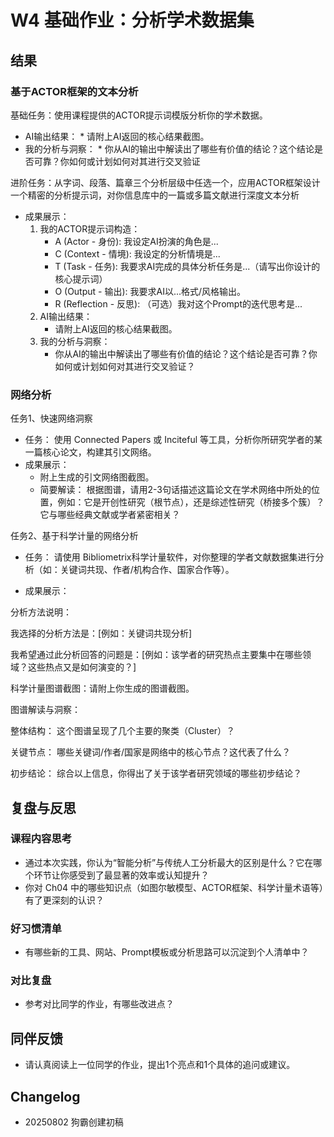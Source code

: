 # W4 基础作业：分析学术数据集

## 结果
### 基于ACTOR框架的文本分析

基础任务：使用课程提供的ACTOR提示词模版分析你的学术数据。

* AI输出结果：
        * 请附上AI返回的核心结果截图。
* 我的分析与洞察：
        * 你从AI的输出中解读出了哪些有价值的结论？这个结论是否可靠？你如何或计划如何对其进行交叉验证
        


进阶任务：从字词、段落、篇章三个分析层级中任选一个，应用ACTOR框架设计一个精密的分析提示词，对你信息库中的一篇或多篇文献进行深度文本分析

* 成果展示：
    1. 我的ACTOR提示词构造： 
        * A (Actor - 身份): 我设定AI扮演的角色是...
        * C (Context - 情境): 我设定的分析情境是...
        * T (Task - 任务): 我要求AI完成的具体分析任务是...（请写出你设计的核心提示词）
        * O (Output - 输出): 我要求AI以...格式/风格输出。
        * R (Reflection - 反思): （可选）我对这个Prompt的迭代思考是...
    2. AI输出结果：
        * 请附上AI返回的核心结果截图。
    3. 我的分析与洞察：
        * 你从AI的输出中解读出了哪些有价值的结论？这个结论是否可靠？你如何或计划如何对其进行交叉验证？


### 网络分析

任务1、快速网络洞察

* 任务： 使用 Connected Papers 或 Inciteful 等工具，分析你所研究学者的某一篇核心论文，构建其引文网络。
* 成果展示：
    * 附上生成的引文网络图截图。
    * 简要解读： 根据图谱，请用2-3句话描述这篇论文在学术网络中所处的位置，例如：它是开创性研究（根节点），还是综述性研究（桥接多个簇）？它与哪些经典文献或学者紧密相关？

任务2、基于科学计量的网络分析

* 任务： 请使用 Bibliometrix科学计量软件，对你整理的学者文献数据集进行分析（如：关键词共现、作者/机构合作、国家合作等）。

* 成果展示：

分析方法说明：

我选择的分析方法是：[例如：关键词共现分析]

我希望通过此分析回答的问题是：[例如：该学者的研究热点主要集中在哪些领域？这些热点又是如何演变的？]


科学计量图谱截图：请附上你生成的图谱截图。


图谱解读与洞察： 

整体结构： 这个图谱呈现了几个主要的聚类（Cluster）？

关键节点： 哪些关键词/作者/国家是网络中的核心节点？这代表了什么？

初步结论： 综合以上信息，你得出了关于该学者研究领域的哪些初步结论？


## 复盘与反思
###  课程内容思考
-  通过本次实践，你认为“智能分析”与传统人工分析最大的区别是什么？它在哪个环节让你感受到了最显著的效率或认知提升？
-  你对 Ch04 中的哪些知识点（如图尔敏模型、ACTOR框架、科学计量术语等）有了更深刻的认识？

### 好习惯清单
- 有哪些新的工具、网站、Prompt模板或分析思路可以沉淀到个人清单中？

### 对比复盘
 - 参考对比同学的作业，有哪些改进点？

## 同伴反馈
- 请认真阅读上一位同学的作业，提出1个亮点和1个具体的追问或建议。

## Changelog
- 20250802 狗霸创建初稿